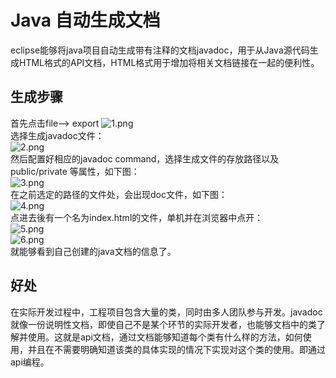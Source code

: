 # Java 自动生成文档

eclipse能够将java项目自动生成带有注释的文档javadoc，用于从Java源代码生成HTML格式的API文档，HTML格式用于增加将相关文档链接在一起的便利性。

## 生成步骤

首先点击file--> export
![1.png](https://i.loli.net/2020/01/01/G3yNOfEhPUz9QRK.png)  
选择生成javadoc文件：  
![2.png](https://i.loli.net/2020/01/01/rUMjfN8IFXV6KYt.png)  
然后配置好相应的javadoc command，选择生成文件的存放路径以及public/private 等属性，如下图：  
![3.png](https://i.loli.net/2020/01/01/LKf1ybmkzHYXx9A.png)  
在之前选定的路径的文件处，会出现doc文件，如下图：  
![4.png](https://i.loli.net/2020/01/01/aTcBPM6bnpViFWj.png)  
点进去後有一个名为index.html的文件，单机并在浏览器中点开：  
![5.png](https://i.loli.net/2020/01/01/Sgb3MJQXNwLqho5.png)  
![6.png](https://i.loli.net/2020/01/01/w2lAUzfsXeHYxTP.png)  
就能够看到自己创建的java文档的信息了。  

## 好处  
在实际开发过程中，工程项目包含大量的类，同时由多人团队参与开发。javadoc就像一份说明性文档，即使自己不是某个环节的实际开发者，也能够文档中的类了解并使用。这就是api文档，通过文档能够知道每个类有什么样的方法，如何使用，并且在不需要明确知道该类的具体实现的情况下实现对这个类的使用。即通过api编程。
